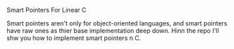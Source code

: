 <p>Smart Pointers For Linear C</p>

<p>Smart pointers aren't only for object-oriented languages, and smart pointers have raw ones as thier base implementation deep down. Hinn the repo I'll shw you how to implement smart pointers n C.</p>
